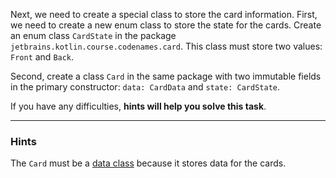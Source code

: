 Next, we need to create a special class to store the card information. 
First, we need to create a new enum class to store the state for the cards.
Create an enum class `CardState` in the package `jetbrains.kotlin.course.codenames.card`. 
This class must store two values: `Front` and `Back`.

Second, create a class `Card` in the same package with two immutable fields in the 
primary constructor: `data: CardData` and `state: CardState`.

If you have any difficulties, **hints will help you solve this task**.

----

### Hints

<div class="hint" title="The type of the Card class">

The `Card` must be a [data class](https://kotlinlang.org/docs/data-classes.html) because it stores data for the cards.
</div>
